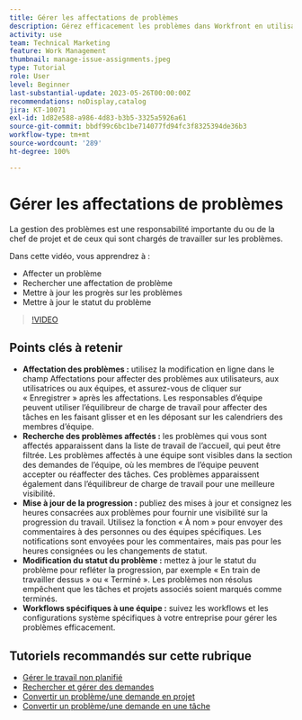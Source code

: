 ```yaml
---
title: Gérer les affectations de problèmes
description: Gérez efficacement les problèmes dans Workfront en utilisant la modification en ligne et l’équilibreur de charge de travail pour les affectations, le suivi et la mise à jour de la progression, la modification des statuts des problèmes et le respect de workflows spécifiques à l’équipe pour une exécution de projet transparente.
activity: use
team: Technical Marketing
feature: Work Management
thumbnail: manage-issue-assignments.jpeg
type: Tutorial
role: User
level: Beginner
last-substantial-update: 2023-05-26T00:00:00Z
recommendations: noDisplay,catalog
jira: KT-10071
exl-id: 1d82e588-a986-4d83-b3b5-3325a5926a61
source-git-commit: bbdf99c6bc1be714077fd94fc3f8325394de36b3
workflow-type: tm+mt
source-wordcount: '289'
ht-degree: 100%

---
```


# Gérer les affectations de problèmes

La gestion des problèmes est une responsabilité importante du ou de la chef de projet et de ceux qui sont chargés de travailler sur les problèmes.

Dans cette vidéo, vous apprendrez à :

* Affecter un problème
* Rechercher une affectation de problème
* Mettre à jour les progrès sur les problèmes
* Mettre à jour le statut du problème

>[!VIDEO](https://video.tv.adobe.com/v/3446957/?quality=12&learn=on&enablevpops=1&captions=fre_fr)

## Points clés à retenir

* **Affectation des problèmes :** utilisez la modification en ligne dans le champ Affectations pour affecter des problèmes aux utilisateurs, aux utilisatrices ou aux équipes, et assurez-vous de cliquer sur « Enregistrer » après les affectations. Les responsables d’équipe peuvent utiliser l’équilibreur de charge de travail pour affecter des tâches en les faisant glisser et en les déposant sur les calendriers des membres d’équipe.
* **Recherche des problèmes affectés :** les problèmes qui vous sont affectés apparaissent dans la liste de travail de l’accueil, qui peut être filtrée. Les problèmes affectés à une équipe sont visibles dans la section des demandes de l’équipe, où les membres de l’équipe peuvent accepter ou réaffecter des tâches. Ces problèmes apparaissent également dans l’équilibreur de charge de travail pour une meilleure visibilité.
* **Mise à jour de la progression :** publiez des mises à jour et consignez les heures consacrées aux problèmes pour fournir une visibilité sur la progression du travail. Utilisez la fonction « À nom » pour envoyer des commentaires à des personnes ou des équipes spécifiques. Les notifications sont envoyées pour les commentaires, mais pas pour les heures consignées ou les changements de statut.
* **Modification du statut du problème :** mettez à jour le statut du problème pour refléter la progression, par exemple « En train de travailler dessus » ou « Terminé ». Les problèmes non résolus empêchent que les tâches et projets associés soient marqués comme terminés.
* **Workflows spécifiques à une équipe :** suivez les workflows et les configurations système spécifiques à votre entreprise pour gérer les problèmes efficacement.


## Tutoriels recommandés sur cette rubrique

* [Gérer le travail non planifié](/help/manage-work/issues-requests/handle-unplanned-work.md)
* [Rechercher et gérer des demandes](/help/manage-work/issues-requests/find-requests.md)
* [Convertir un problème/une demande en projet](/help/manage-work/issues-requests/create-a-project-from-a-request.md)
* [Convertir un problème/une demande en une tâche](/help/manage-work/issues-requests/convert-issues-to-other-work-items.md)
